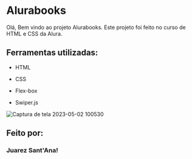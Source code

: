 # Alurabooks

Olá, Bem vindo ao projeto Alurabooks. Este projeto foi feito no curso de HTML e CSS da Alura.

## Ferramentas utilizadas:

* HTML

* CSS

* Flex-box

* Swiper.js


![Captura de tela 2023-05-02 100530](https://user-images.githubusercontent.com/128815359/235675987-f6a3c7af-3930-4d69-bb97-abbcf3dd1a0a.png)


## Feito por:

### Juarez Sant'Ana!
